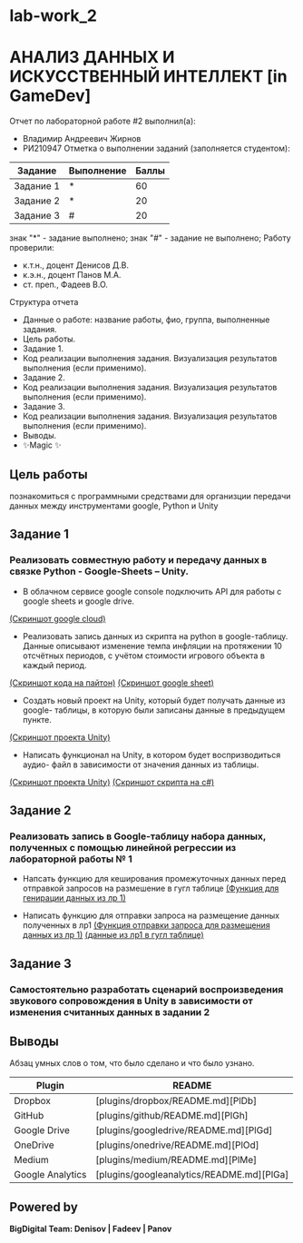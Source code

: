 # lab-work_2
 # АНАЛИЗ ДАННЫХ И ИСКУССТВЕННЫЙ ИНТЕЛЛЕКТ [in GameDev]
Отчет по лабораторной работе #2 выполнил(а):
- Владимир Андреевич Жирнов
- РИ210947
Отметка о выполнении заданий (заполняется студентом):

| Задание | Выполнение | Баллы |
| ------ | ------ | ------ |
| Задание 1 | * | 60 |
| Задание 2 | * | 20 |
| Задание 3 | # | 20 |

знак "*" - задание выполнено; знак "#" - задание не выполнено;
Работу проверили:
- к.т.н., доцент Денисов Д.В.
- к.э.н., доцент Панов М.А.
- ст. преп., Фадеев В.О.


Структура отчета

- Данные о работе: название работы, фио, группа, выполненные задания.
- Цель работы.
- Задание 1.
- Код реализации выполнения задания. Визуализация результатов выполнения (если применимо).
- Задание 2.
- Код реализации выполнения задания. Визуализация результатов выполнения (если применимо).
- Задание 3.
- Код реализации выполнения задания. Визуализация результатов выполнения (если применимо).
- Выводы.
- ✨Magic ✨

## Цель работы
познакомиться с программными средствами для организции
передачи данных между инструментами google, Python и Unity

## Задание 1
### Реализовать совместную работу и передачу данных в связке Python - Google-Sheets – Unity.

- В облачном сервисе google console подключить API для работы с google
sheets и google drive.

[(Скриншот google cloud)](https://github.com/Nthokar/lab-work_1/tree/lab_work_2/screenshots/lab_22.1.1.jpg)

- Реализовать запись данных из скрипта на python в google-таблицу. Данные
описывают изменение темпа инфляции на протяжении 10 отсчётных периодов, с
учётом стоимости игрового объекта в каждый период.

[(Скриншот кода на пайтон)](https://github.com/Nthokar/lab-work_1/tree/lab_work_2/screenshots/lab_22.1.jpg)
[(Скриншот google sheet)](https://github.com/Nthokar/lab-work_1/tree/lab_work_2/screenshots/lab_22.2.jpg)

- Создать новый проект на Unity, который будет получать данные из google-
таблицы, в которую были записаны данные в предыдущем пункте.

[(Скриншот проекта Unity)](https://github.com/Nthokar/lab-work_1/tree/lab_work_2/screenshots/lab_22.3.jpg)

- Написать функционал на Unity, в котором будет воспризводиться аудио-
файл в зависимости от значения данных из таблицы.

[(Скриншот проекта Unity)](https://github.com/Nthokar/lab-work_1/tree/lab_work_2/screenshots/lab_22.4.jpg)
[(Скриншот скрипта на c#)](https://github.com/Nthokar/lab-work_1/tree/lab_work_2/screenshots/lab_22.4.2.jpg)

## Задание 2
### Реализовать запись в Google-таблицу набора данных, полученных с помощью линейной регрессии из лабораторной работы № 1

 - Напсать функцию для кеширования промежуточных данных перед отправкой запросов на размешение в гугл таблице
[(Функция для генирации данных из лр 1)](https://github.com/Nthokar/lab-work_1/tree/lab_work_2/screenshots/lab_22.7.jpg)

- Написать функцию для отправки запроса на размещение данных полученных в лр1
[(Функция отправки запроса для размещения данных из лр 1)](https://github.com/Nthokar/lab-work_1/tree/lab_work_2/screenshots/lab_22.8.jpg)
[(данные из лр1 в гугл таблице)](https://github.com/Nthokar/lab-work_1/tree/lab_work_2/screenshots/lab_2/2.6.jpg)

## Задание 3
### Самостоятельно разработать сценарий воспроизведения звукового сопровождения в Unity в зависимости от изменения считанных данных в задании 2

## Выводы

Абзац умных слов о том, что было сделано и что было узнано.

| Plugin | README |
| ------ | ------ |
| Dropbox | [plugins/dropbox/README.md][PlDb] |
| GitHub | [plugins/github/README.md][PlGh] |
| Google Drive | [plugins/googledrive/README.md][PlGd] |
| OneDrive | [plugins/onedrive/README.md][PlOd] |
| Medium | [plugins/medium/README.md][PlMe] |
| Google Analytics | [plugins/googleanalytics/README.md][PlGa] |

## Powered by

**BigDigital Team: Denisov | Fadeev | Panov**
